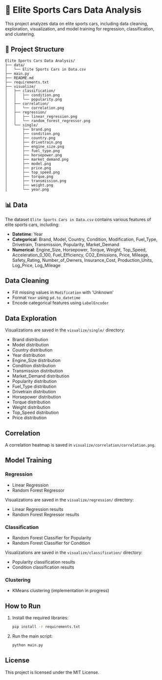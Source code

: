 # 🚗 Elite Sports Cars Data Analysis

This project analyzes data on elite sports cars, including data cleaning, exploration, visualization, and model training for regression, classification, and clustering.

## 📁 Project Structure

```plaintext
Elite Sports Cars Data Analysis/
├── data/
│   └── Elite Sports Cars in Data.csv
├── main.py
├── README.md
├── requirements.txt
├── visualize/
│   ├── classification/
│   │   ├── condition.png
│   │   └── popularity.png
│   ├── correlation/
│   │   └── correlation.png
│   ├── regression/
│   │   ├── linear_regression.png
│   │   └── random_forest_regressor.png
│   └── single/
│       ├── brand.png
│       ├── condition.png
│       ├── country.png
│       ├── drivetrain.png
│       ├── engine_size.png
│       ├── fuel_type.png
│       ├── horsepower.png
│       ├── market_demand.png
│       ├── model.png
│       ├── price.png
│       ├── top_speed.png
│       ├── torque.png
│       ├── transmission.png
│       ├── weight.png
│       └── year.png
```

## 📊 Data

The dataset `Elite Sports Cars in Data.csv` contains various features of elite sports cars, including:

- **Datetime**: Year
- **Categorical**: Brand, Model, Country, Condition, Modification, Fuel_Type, Drivetrain, Transmission, Popularity, Market_Demand
- **Numerical**: Engine_Size, Horsepower, Torque, Weight, Top_Speed, Acceleration_0_100, Fuel_Efficiency, CO2_Emissions, Price, Mileage, Safety_Rating, Number_of_Owners, Insurance_Cost, Production_Units, Log_Price, Log_Mileage

## Data Cleaning

- Fill missing values in `Modification` with 'Unknown'
- Format `Year` using `pd.to_datetime`
- Encode categorical features using `LabelEncoder`

## Data Exploration

Visualizations are saved in the `visualize/single/` directory:

- Brand distribution
- Model distribution
- Country distribution
- Year distribution
- Engine_Size distribution
- Condition distribution
- Transmission distribution
- Market_Demand distribution
- Popularity distribution
- Fuel_Type distribution
- Drivetrain distribution
- Horsepower distribution
- Torque distribution
- Weight distribution
- Top_Speed distribution
- Price distribution

## Correlation

A correlation heatmap is saved in `visualize/correlation/correlation.png`.

## Model Training

### Regression

- Linear Regression
- Random Forest Regressor

Visualizations are saved in the `visualize/regression/` directory:

- Linear Regression results
- Random Forest Regressor results

### Classification

- Random Forest Classifier for Popularity
- Random Forest Classifier for Condition

Visualizations are saved in the `visualize/classification/` directory:

- Popularity classification results
- Condition classification results

### Clustering

- KMeans clustering (implementation in progress)

## How to Run

1. Install the required libraries:

    ```sh
    pip install -r requirements.txt
    ```

2. Run the main script:

    ```sh
    python main.py
    ```

## License

This project is licensed under the MIT License.
